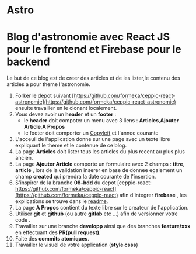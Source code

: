 # Astro
# Blog d'astronomie avec React JS pour le frontend et Firebase pour le backend

Le but de ce blog est de creer des articles et de les lister,le contenu des articles a pour theme l'astronomie.

1. Forker le depot suivant [https://github.com/formeka/ceppic-react-astronomie](https://github.com/formeka/ceppic-react-astronomie) ensuite travailler en le clonant localement.
2. Vous devez avoir un **header** et un **footer** :
   - le **header** doit compoter un menu avec 3 liens : **Articles**,**Ajouter Article**,**A Propos**
   - le footer doit comporter un [Copyleft](https://fr.wikipedia.org/wiki/Copyleft) et l'annee courante
3. L'acceuil de l'application donne sur une page avec un texte libre expliquant le theme et le contenue de ce blog.
4. La page **Articles** doit lister tous les articles du plus recent au plus plus ancien.
5. La page **Ajouter Article** comporte un formulaire avec 2 champs : **titre**, **article** , lors de la validation inserer en base de donnee egalement un champ **created** qui prendra la date courante de l'insertion.
6. S'inspirer de la branche **08-bdd** du depot [ceppic-react: https://github.com/formeka/ceppic-react](https://github.com/formeka/ceppic-react) afin d'integrer **firebase** , les explications se trouve dans le [readme](https://github.com/formeka/ceppic-react/blob/08-bdd/README.md).
7. La page **A Propos** contient du texte libre sur le createur de l'application.
8. Utiliser **git** et **github** (ou autre **gitlab** etc ...) afin de versionner votre code .
9. Travailler sur une branche **developp** ainsi que des branches **feature/xxx** en effectuant des **PR(pull request)**.
10. Faite des **commits atomiques**.
11. Travailler le visuel de votre application (**style csss**)
